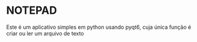 
# NOTEPAD

Este é um aplicativo simples em python usando pyqt6, cuja única função é criar ou ler um arquivo de texto
